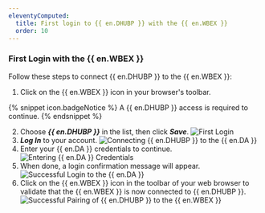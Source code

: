 ```yaml
---
eleventyComputed:
  title: First login to {{ en.DHUBP }} with the {{ en.WBEX }}
  order: 10
---
```

### First Login with the {{ en.WBEX }}

Follow these steps to connect {{ en.DHUBP }} to the {{ en.WBEX }}:

1. Click on the {{ en.WBEX }} icon in your browser's toolbar.

{% snippet icon.badgeNotice %}
A {{ en.DHUBP }} access is required to continue.
{% endsnippet %}

2. Choose ***{{ en.DHUBP }}*** in the list, then click ***Save***.
![First Login](https://cdnweb.devolutions.net/docs/docs_en_hub_Dwl4050.png)
1. ***Log In*** to your account.
![Connecting {{ en.DHUBP }} to the {{ en.DA }}](https://cdnweb.devolutions.net/docs/docs_en_hub_Dwl4054.png)
1. Enter your {{ en.DA }} credentials to continue.
![Entering {{ en.DA }} Credentials](https://cdnweb.devolutions.net/docs/docs_en_hub_Dwl4023.png)
1. When done, a login confirmation message will appear.
![Successful Login to the {{ en.DA }}](https://cdnweb.devolutions.net/docs/docs_en_hub_Dwl4051.png)
1. Click on the {{ en.WBEX }} icon in the toolbar of your web browser to validate that the {{ en.WBEX }} is now connected to {{ en.DHUBP }}.
![Successful Pairing of {{ en.DHUBP }} to the {{ en.WBEX }}](https://cdnweb.devolutions.net/docs/docs_en_hub_Dwl4052.png)